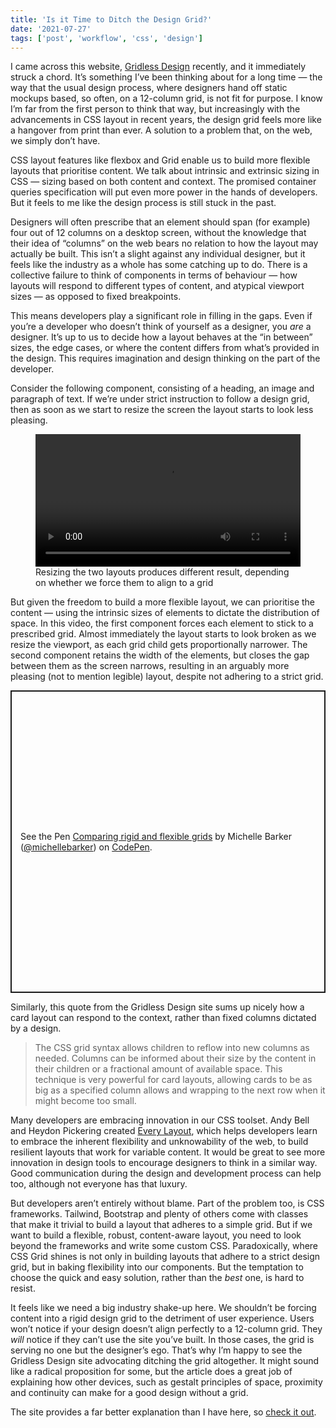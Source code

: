 ```yaml
---
title: 'Is it Time to Ditch the Design Grid?'
date: '2021-07-27'
tags: ['post', 'workflow', 'css', 'design']
---
```


I came across this website, [Gridless Design](https://gridless.design) recently, and it immediately struck a chord. It’s something I’ve been thinking about for a long time — the way that the usual design process, where designers hand off static mockups based, so often, on a 12-column grid, is not fit for purpose. I know I’m far from the first person to think that way, but increasingly with the advancements in CSS layout in recent years, the design grid feels more like a hangover from print than ever. A solution to a problem that, on the web, we simply don’t have.

CSS layout features like flexbox and Grid enable us to build more flexible layouts that prioritise content. We talk about intrinsic and extrinsic sizing in CSS — sizing based on both content and context. The promised container queries specification will put even more power in the hands of developers. But it feels to me like the design process is still stuck in the past.

Designers will often prescribe that an element should span (for example) four out of 12 columns on a desktop screen, without the knowledge that their idea of “columns” on the web bears no relation to how the layout may actually be built. This isn’t a slight against any individual designer, but it feels like the industry as a whole has some catching up to do. There is a collective failure to think of components in terms of behaviour — how layouts will respond to different types of content, and atypical viewport sizes — as opposed to fixed breakpoints.

This means developers play a significant role in filling in the gaps. Even if you’re a developer who doesn’t think of yourself as a designer, you _are_ a designer. It’s up to us to decide how a layout behaves at the “in between” sizes, the edge cases, or where the content differs from what’s provided in the design. This requires imagination and design thinking on the part of the developer.

Consider the following component, consisting of a heading, an image and paragraph of text. If we’re under strict instruction to follow a design grid, then as soon as we start to resize the screen the layout starts to look less pleasing.

<figure>
  <video width="100%" controls playsinline>
    <source src="/is-it-time-to-ditch-the-design-grid.mp4" type="video/mp4">
  </video>
  <figcaption>Resizing the two layouts produces different result, depending on whether we force them to align to a grid</figcaption>
</figure>

But given the freedom to build a more flexible layout, we can prioritise the content — using the intrinsic sizes of elements to dictate the distribution of space. In this video, the first component forces each element to stick to a prescribed grid. Almost immediately the layout starts to look broken as we resize the viewport, as each grid child gets proportionally narrower. The second component retains the width of the elements, but closes the gap between them as the screen narrows, resulting in an arguably more pleasing (not to mention legible) layout, despite not adhering to a strict grid.

<p class="codepen" data-height="484" data-default-tab="result" data-slug-hash="KKmZmVx" data-user="michellebarker" style="height: 484px; box-sizing: border-box; display: flex; align-items: center; justify-content: center; border: 2px solid; margin: 1em 0; padding: 1em;">
  <span>See the Pen <a href="https://codepen.io/michellebarker/pen/KKmZmVx">
  Comparing rigid and flexible grids</a> by Michelle Barker (<a href="https://codepen.io/michellebarker">@michellebarker</a>)
  on <a href="https://codepen.io">CodePen</a>.</span>
</p>
<script async src="https://cpwebassets.codepen.io/assets/embed/ei.js"></script>

Similarly, this quote from the Gridless Design site sums up nicely how a card layout can respond to the context, rather than fixed columns dictated by a design.

> The CSS grid syntax allows children to reflow into new columns as needed. Columns can be informed about their size by the content in their children or a fractional amount of available space. This technique is very powerful for card layouts, allowing cards to be as big as a specified column allows and wrapping to the next row when it might become too small.

Many developers are embracing innovation in our CSS toolset. Andy Bell and Heydon Pickering created [Every Layout](https://every-layout.dev/), which helps developers learn to embrace the inherent flexibility and unknowability of the web, to build resilient layouts that work for variable content. It would be great to see more innovation in design tools to encourage designers to think in a similar way. Good communication during the design and development process can help too, although not everyone has that luxury.

But developers aren’t entirely without blame. Part of the problem too, is CSS frameworks. Tailwind, Bootstrap and plenty of others come with classes that make it trivial to build a layout that adheres to a simple grid. But if we want to build a flexible, robust, content-aware layout, you need to look beyond the frameworks and write some custom CSS. Paradoxically, where CSS Grid shines is not only in building layouts that adhere to a strict design grid, but in baking flexibility into our components. But the temptation to choose the quick and easy solution, rather than the _best_ one, is hard to resist.

It feels like we need a big industry shake-up here. We shouldn’t be forcing content into a rigid design grid to the detriment of user experience. Users won’t notice if your design doesn’t align perfectly to a 12-column grid. They _will_ notice if they can’t use the site you’ve built. In those cases, the grid is serving no one but the designer’s ego. That’s why I’m happy to see the Gridless Design site advocating ditching the grid altogether. It might sound like a radical proposition for some, but the article does a great job of explaining how other devices, such as gestalt principles of space, proximity and continuity can make for a good design without a grid.

The site provides a far better explanation than I have here, so [check it out](https://gridless.design).
